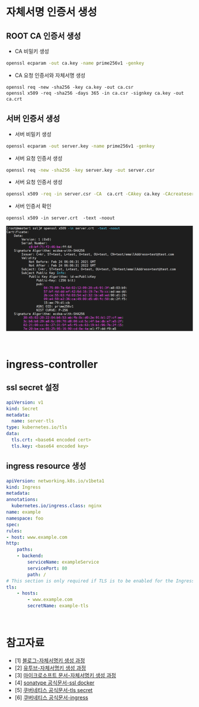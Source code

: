 

# 자체서명 인증서 생성
## ROOT CA 인증서 생성
* CA 비밀키 생성
```sh
openssl ecparam -out ca.key -name prime256v1 -genkey
```

* CA 요청 인증서와 자체서명 생성
```
openssl req -new -sha256 -key ca.key -out ca.csr
openssl x509 -req -sha256 -days 365 -in ca.csr -signkey ca.key -out ca.crt
```

## 서버 인증서 생성
* 서버 비밀키 생성
```sh
openssl ecparam -out server.key -name prime256v1 -genkey
```

* 서버 요청 인증서 생성
```sh
openssl req -new -sha256 -key server.key -out server.csr
```

* 서버 요청 인증서 생성
```sh
openssl x509 -req -in server.csr -CA  ca.crt -CAkey ca.key -CAcreateserial -out server.crt -days 365 -sha256
```

* 서버 인증서 확인
```
openssl x509 -in server.crt  -text -noout
```

![](imgs/../server_crt.png)

<br>

# ingress-controller

## ssl secret 설정

```yaml
apiVersion: v1
kind: Secret
metadata:
  name: server-tls
type: kubernetes.io/tls
data:
  tls.crt: <base64 encoded cert>
  tls.key: <base64 encoded key>
```

## ingress resource 생성
```yaml
apiVersion: networking.k8s.io/v1beta1
kind: Ingress
metadata:
annotations:
  kubernetes.io/ingress.class: nginx
name: example
namespace: foo
spec:
rules:
- host: www.example.com
http:
    paths:
    - backend:
        serviceName: exampleService
        servicePort: 80
        path: /
# This section is only required if TLS is to be enabled for the Ingress
tls:
    - hosts:
        - www.example.com
        secretName: example-tls
```

<br>

# 참고자료
* [1] [블로그-자체서명키 생성 과정](https://blusky10.tistory.com/352)
* [2] [유투브-자체서명키 생성 과정](https://youtu.be/T4Df5_cojAs)
* [3] [마이크로소프트 문서-자체서명키 생성 과정](https://docs.microsoft.com/ko-kr/azure/application-gateway/self-signed-certificates#create-a-server-certificate)
* [4] [sonatype 공식문서-ssl docker](https://blog.sonatype.com/kubernetes-recipe-sonatype-nexus-3-as-a-private-docker-registry)
* [5] [쿠버네티스 공식문서-tls secret](https://kubernetes.io/ko/docs/concepts/configuration/secret/)
* [6] [쿠버네티스 공식문서-ingress](https://kubernetes.io/ko/docs/concepts/services-networking/ingress/)